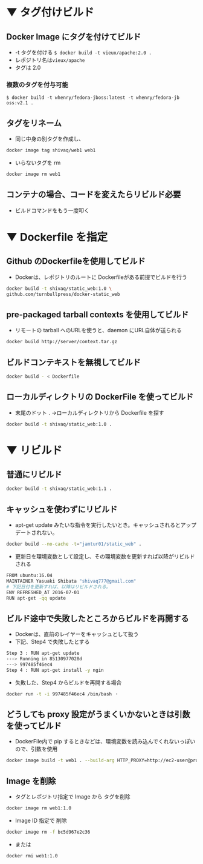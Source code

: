 

# ▼ タグ付けビルド

## Docker Image にタグを付けてビルド
* -t タグを付ける
`$ docker build -t vieux/apache:2.0 .`
* レポジトリ名は`vieux/apache`
* タグは 2.0


### 複数のタグを付与可能
`$ docker build -t whenry/fedora-jboss:latest -t whenry/fedora-jb oss:v2.1 .`



## タグをリネーム
* 同じ中身の別タグを作成し、
```sh
docker image tag shivaq/web1 web1
```
* いらないタグを rm
```sh
docker image rm web1
```






## コンテナの場合、コードを変えたらリビルド必要
* ビルドコマンドをもう一度叩く







# ▼ Dockerfile を指定

## Github のDockerfileを使用してビルド
* Dockerは、レポジトリのルートに Dockerfileがある前提でビルドを行う
```sh
docker build -t shivaq/static_web:1.0 \
github.com/turnbullpress/docker-static_web
```


## pre-packaged tarball contexts を使用してビルド
* リモートの tarball へのURLを使うと、daemon にURL自体が送られる
```sh
docker build http://server/context.tar.gz
```

## ビルドコンテキストを無視してビルド
```sh
docker build - < Dockerfile
```

## ローカルディレクトリの DockerFile を使ってビルド
* 末尾のドット . →ローカルディレクトリから Dockerfile を探す
```sh
docker build -t shivaq/static_web:1.0 .
```







# ▼ リビルド

## 普通にリビルド
```sh
docker build -t shivaq/static_web:1.1 .
```

## キャッシュを使わずにリビルド
* apt-get update みたいな指令を実行したいとき。キャッシュされるとアップデートされない。
```sh
docker build --no-cache -t="jamtur01/static_web" .
```

* 更新日を環境変数として設定し、その環境変数を更新すれば以降がリビルドされる
```sh
FROM ubuntu:16.04
MAINTAINER Yasuaki Shibata "shivaq777@gmail.com"
# 下記日付を更新すれば、以降はリビルドされる。
ENV REFRESHED_AT 2016-07-01
RUN apt-get -qq update
```



## ビルド途中で失敗したところからビルドを再開する
* Dockerは、直前のレイヤーをキャッシュとして扱う
* 下記、Step4 で失敗したとする

```sh
Step 3 : RUN apt-get update
---> Running in 85130977028d
---> 997485f46ec4
Step 4 : RUN apt-get install -y ngin
```
* 失敗した、Step4 からビルドを再開する場合
```sh
docker run -t -i 997485f46ec4 /bin/bash ・
```

## どうしても proxy 設定がうまくいかないときは引数を使ってビルド
* DockerFile内で pip するときなどは、環境変数を読み込んでくれないっぽいので、引数を使用
```sh
docker image build -t web1 . --build-arg HTTP_PROXY=http://ec2-user@proxy.my.local:8080 --build-arg HTTPS_PROXY=http://ec2-user@proxy.my.local:8080
```













## Image を削除
* タグとレポジトリ指定で Image から タグを削除
```sh
docker image rm web1:1.0
```
* Image ID 指定で 削除
```sh
docker image rm -f bc5d967e2c36
```
* または
```sh
docker rmi web1:1.0
```
